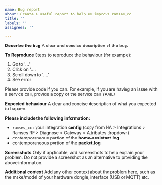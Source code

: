 ```yaml
---
name: Bug report
about: Create a useful report to help us improve ramses_cc
title: ''
labels: ''
assignees: ''

---
```


**Describe the bug**
A clear and concise description of the bug.

**To Reproduce**
Steps to reproduce the behaviour (for example):
1. Go to '...'
2. Click on '....'
3. Scroll down to '....'
4. See error

Please provide code if you can. For example, if you are having an issue with a service call, provide a copy of the service call YAML/

**Expected behaviour**
A clear and concise description of what you expected to happen.

**Please include the following information:**
 - `ramses_cc:` your integration **config** (copy from HA > Integrations > Ramses RF > Diagnose > Gateway > Attributes dropdown)
 - contemporaneous portion of the **home-assistant.log**
 - contemporaneous portion of the **packet.log**

**Screenshots**
Only if applicable, add screenshots to help explain your problem. Do not provide a screenshot as an alternative to providing the above information.

**Additional context**
Add any other context about the problem here, such as the make/model of your hardware dongle, interface (USB or MQTT) etc.
